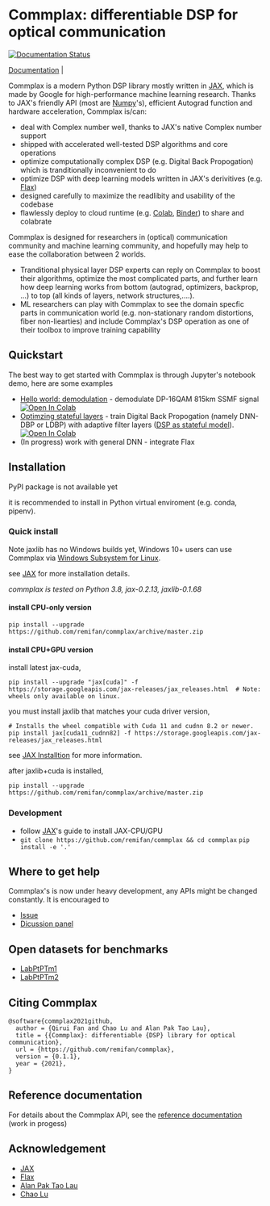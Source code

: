 # Commplax: differentiable DSP for optical communication
[![Documentation Status](https://readthedocs.org/projects/commplax/badge/?version=latest)](https://commplax.readthedocs.io/en/latest/?badge=latest)

[Documentation](https://commplax.readthedocs.io) |


Commplax is a modern Python DSP library mostly written in [JAX](https://github.com/google/jax), which is made by Google for high-performance machine learning research. Thanks to JAX's friendly API (most are [Numpy](https://numpy.org/)'s), efficient Autograd function and hardware acceleration, Commplax is/can:

- deal with Complex number well, thanks to JAX's native Complex number support
- shipped with accelerated well-tested DSP algorithms and core operations
- optimize computationally complex DSP (e.g. Digital Back Propogation) which is tranditionally inconvenient to do
- optimize DSP with deep learning models written in JAX's derivitives (e.g. [Flax](https://github.com/google/flax))
- designed carefully to maximize the readlibity and usability of the codebase
- flawlessly deploy to cloud runtime (e.g. [Colab](https://colab.research.google.com/), [Binder](https://mybinder.org/)) to share and colabrate

Commplax is designed for researchers in (optical) communication community and machine learning community, and hopefully may help to ease the collaboration between 2 worlds.
- Tranditional physical layer DSP experts can reply on Commplax to boost their algorithms, optimize the most complicated parts, and further learn how deep learning works from bottom (autograd, optimizers, backprop, ...) to top (all kinds of layers, network structures,....).
- ML researchers can play with Commplax to see the domain specfic parts in communication world (e.g. non-stationary random distortions, fiber non-liearties) and include Commplax's DSP operation as one of their toolbox to improve training capability


## Quickstart
The best way to get started with Commplax is through Jupyter's notebook demo, here are some examples
- [Hello world: demodulation](https://github.com/remifan/commplax/blob/master/examples/hello_world.ipynb) - demodulate DP-16QAM 815km SSMF signal [![Open In Colab](https://colab.research.google.com/assets/colab-badge.svg)](https://colab.research.google.com/github/remifan/commplax/blob/master/docs/tutorial/equalizers.ipynb)
- [Optimzing stateful layers](https://github.com/remifan/commplax/blob/master/examples/stateful_layer.ipynb) - train Digital Back Propogation (namely DNN-DBP or LDBP) with adaptive filter layers ([DSP as stateful model](https://remifan.github.io/gdbp_study/overview.html)). [![Open In Colab](https://colab.research.google.com/assets/colab-badge.svg)](https://colab.research.google.com/github/remifan/commplax/blob/master/docs/tutorial/stateful_layer.ipynb)
- (In progress) work with general DNN - integrate Flax

## Installation
PyPI package is not available yet

it is recommended to install in Python virtual enviroment (e.g. conda, pipenv).

### Quick install
Note jaxlib has no Windows builds yet, Windows 10+ users can use Commplax via [Windows Subsystem for Linux](https://docs.microsoft.com/en-us/windows/wsl/about).

see [JAX](https://github.com/google/jax#installation) for more installation details.

_commplax is tested on Python 3.8, jax-0.2.13, jaxlib-0.1.68_
#### install CPU-only version
```
pip install --upgrade https://github.com/remifan/commplax/archive/master.zip
```
#### install CPU+GPU version
install latest jax-cuda,
```
pip install --upgrade "jax[cuda]" -f https://storage.googleapis.com/jax-releases/jax_releases.html  # Note: wheels only available on linux.
```
you must install jaxlib that matches your cuda driver version,
```
# Installs the wheel compatible with Cuda 11 and cudnn 8.2 or newer.
pip install jax[cuda11_cudnn82] -f https://storage.googleapis.com/jax-releases/jax_releases.html
```
see [JAX Installtion](https://github.com/google/jax#installation) for more information.

after jaxlib+cuda is installed,
```
pip install --upgrade https://github.com/remifan/commplax/archive/master.zip
```

### Development
- follow [JAX](https://github.com/google/jax)'s guide to install JAX-CPU/GPU
- `git clone https://github.com/remifan/commplax && cd commplax`
  `pip install -e '.'`

## Where to get help
Commplax's is now under heavy development, any APIs might be changed constantly. It is encouraged to
- [Issue](https://github.com/remifan/commplax/issues)
- [Dicussion panel](https://github.com/remifan/commplax/discussions)

## Open datasets for benchmarks
- [LabPtPTm1](https://github.com/remifan/LabPtPTm1)
- [LabPtPTm2](https://github.com/remifan/LabPtPTm2)

## Citing Commplax
```
@software{commplax2021github,
  author = {Qirui Fan and Chao Lu and Alan Pak Tao Lau},
  title = {{Commplax}: differentiable {DSP} library for optical communication},
  url = {https://github.com/remifan/commplax},
  version = {0.1.1},
  year = {2021},
}
```

## Reference documentation
For details about the Commplax API, see the [reference documentation](https://commplax.readthedocs.io) (work in progess)

## Acknowledgement
- [JAX](https://github.com/google/jax)
- [Flax](https://github.com/google/flax)
- [Alan Pak Tao Lau](https://www.alanptlau.org/)
- [Chao Lu](http://www.eie.polyu.edu.hk/~enluchao/)

